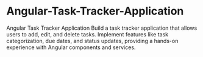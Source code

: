 # Angular-Task-Tracker-Application
Angular Task Tracker Application  Build a task tracker application that allows users to add, edit, and delete tasks. Implement features like task categorization, due dates, and status updates, providing a hands-on experience with Angular components and services.
